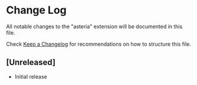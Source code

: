 # Change Log

All notable changes to the "asteria" extension will be documented in this file.

Check [Keep a Changelog](http://keepachangelog.com/) for recommendations on how to structure this file.

## [Unreleased]

- Initial release
